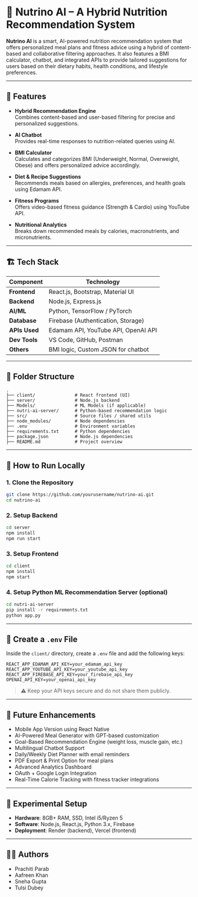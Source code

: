
# 🥗 Nutrino AI – A Hybrid Nutrition Recommendation System

**Nutrino AI** is a smart, AI-powered nutrition recommendation system that offers personalized meal plans and fitness advice using a hybrid of content-based and collaborative filtering approaches. It also features a BMI calculator, chatbot, and integrated APIs to provide tailored suggestions for users based on their dietary habits, health conditions, and lifestyle preferences.

---

## 📌 Features

-  **Hybrid Recommendation Engine**  
  Combines content-based and user-based filtering for precise and personalized suggestions.

-  **AI Chatbot**  
  Provides real-time responses to nutrition-related queries using AI.

-  **BMI Calculator**  
  Calculates and categorizes BMI (Underweight, Normal, Overweight, Obese) and offers personalized advice accordingly.

-  **Diet & Recipe Suggestions**  
  Recommends meals based on allergies, preferences, and health goals using Edamam API.

-  **Fitness Programs**  
  Offers video-based fitness guidance (Strength & Cardio) using YouTube API.

-  **Nutritional Analytics**  
  Breaks down recommended meals by calories, macronutrients, and micronutrients.

---

## 🏗️ Tech Stack

| Component       | Technology                |
|----------------|---------------------------|
| **Frontend**    | React.js, Bootstrap, Material UI |
| **Backend**     | Node.js, Express.js       |
| **AI/ML**       | Python, TensorFlow / PyTorch |
| **Database**    | Firebase (Authentication, Storage) |
| **APIs Used**   | Edamam API, YouTube API, OpenAI API |
| **Dev Tools**   | VS Code, GitHub, Postman  |
| **Others**      | BMI logic, Custom JSON for chatbot |

---

## 📂 Folder Structure

```
.
├── client/               # React frontend (UI)
├── server/               # Node.js backend
├── Models/               # ML Models (if applicable)
├── nutri-ai-server/      # Python-based recommendation logic
├── src/                  # Source files / shared utils
├── node_modules/         # Node dependencies
├── .env                  # Environment variables
├── requirements.txt      # Python dependencies
├── package.json          # Node.js dependencies
├── README.md             # Project overview
```

---

## 🚀 How to Run Locally

### 1. Clone the Repository

```bash
git clone https://github.com/yourusername/nutrino-ai.git
cd nutrino-ai
```

### 2. Setup Backend

```bash
cd server
npm install
npm run start
```

### 3. Setup Frontend

```bash
cd client
npm install
npm start
```

### 4. Setup Python ML Recommendation Server (optional)

```bash
cd nutri-ai-server
pip install -r requirements.txt
python app.py
```

---

## 🔐 Create a `.env` File

Inside the `client/` directory, create a `.env` file and add the following keys:

```env
REACT_APP_EDAMAM_API_KEY=your_edamam_api_key
REACT_APP_YOUTUBE_API_KEY=your_youtube_api_key
REACT_APP_FIREBASE_API_KEY=your_firebase_api_key
OPENAI_API_KEY=your_openai_api_key
```

> ⚠️ Keep your API keys secure and do not share them publicly.

---

## 🌱 Future Enhancements

-  Mobile App Version using React Native
-  AI-Powered Meal Generator with GPT-based customization
-  Goal-Based Recommendation Engine (weight loss, muscle gain, etc.)
-  Multilingual Chatbot Support
-  Daily/Weekly Diet Planner with email reminders
-  PDF Export & Print Option for meal plans
-  Advanced Analytics Dashboard
-  OAuth + Google Login Integration
-  Real-Time Calorie Tracking with fitness tracker integrations

---

## 🧪 Experimental Setup

- **Hardware**: 8GB+ RAM, SSD, Intel i5/Ryzen 5
- **Software**: Node.js, React.js, Python 3.x, Firebase
- **Deployment**: Render (backend), Vercel (frontend)

---

## 👨‍💻 Authors
   
- Prachiti Parab  
- Aafreen Khan
- Sneha Gupta   
- Tulsi Dubey 
